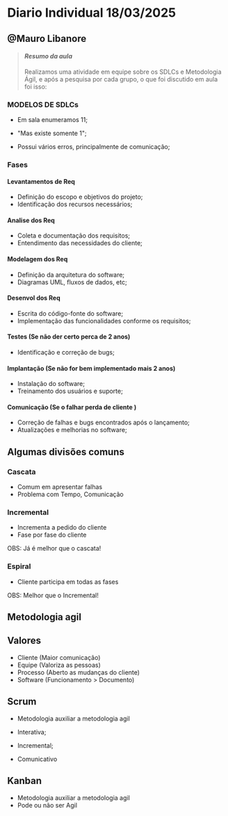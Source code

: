 # Diario Individual 18/03/2025 

## @Mauro Libanore

> #### _Resumo da aula_
>
> Realizamos uma atividade em equipe sobre os SDLCs e Metodologia Ágil, e após a pesquisa por cada grupo, o que foi discutido em aula foi isso:
> 
> 

### MODELOS DE SDLCs

 - Em sala enumeramos 11;

 - "Mas existe somente 1";

 - Possui vários erros, principalmente de comunicação;

### Fases
 #### Levantamentos de Req
- Definição do escopo e objetivos do projeto;
- Identificação dos recursos necessários;

 #### Analise dos Req
- Coleta e documentação dos requisitos;
- Entendimento das necessidades do cliente;

 #### Modelagem dos Req
 - Definição da arquitetura do software;
 - Diagramas UML, fluxos de dados, etc;

 #### Desenvol dos Req
 - Escrita do código-fonte do software;
 - Implementação das funcionalidades conforme os requisitos;

 #### Testes (Se não der certo perca de 2 anos)
 - Identificação e correção de bugs;

 #### Implantação (Se não for bem implementado mais 2 anos)
 - Instalação do software;
- Treinamento dos usuários e suporte;

 #### Comunicação (Se o falhar perda de cliente )
 - Correção de falhas e bugs encontrados após o lançamento;
 - Atualizações e melhorias no software;

## Algumas divisões comuns

### Cascata
 - Comum em apresentar falhas
 - Problema com Tempo, Comunicação
 
 ### Incremental

- Incrementa a pedido do cliente
- Fase por fase do cliente

OBS: Já é melhor que o cascata!

### Espiral

- Cliente participa em todas as fases

OBS: Melhor que o Incremental!

## Metodologia agil
## Valores

- Cliente (Maior comunicação)
- Equipe (Valoriza as pessoas)
- Processo (Aberto as mudanças do cliente)
- Software (Funcionamento > Documento)

## Scrum

- Metodologia auxiliar a metodologia agil

- Interativa;
- Incremental;
- Comunicativo

## Kanban

 - Metodologia auxiliar a metodologia agil
 - Pode ou não ser Agil